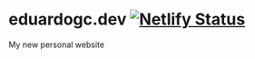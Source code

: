 # eduardogc.dev [![Netlify Status](https://api.netlify.com/api/v1/badges/859de364-f385-41ac-882f-f5d7fbc51b1f/deploy-status)](https://app.netlify.com/sites/laughing-mcnulty-eec0bd/deploys)
My new personal website
